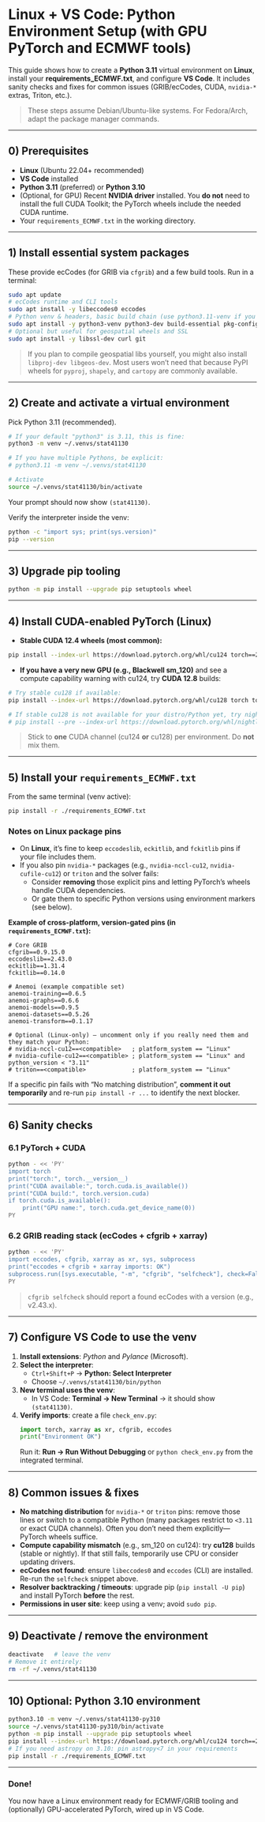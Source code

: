 # Linux + VS Code: Python Environment Setup (with GPU PyTorch and ECMWF tools)

This guide shows how to create a **Python 3.11** virtual environment on **Linux**, install your **requirements_ECMWF.txt**, and configure **VS Code**. It includes sanity checks and fixes for common issues (GRIB/ecCodes, CUDA, `nvidia-*` extras, Triton, etc.).

> These steps assume Debian/Ubuntu-like systems. For Fedora/Arch, adapt the package manager commands.

---

## 0) Prerequisites

- **Linux** (Ubuntu 22.04+ recommended)
- **VS Code** installed
- **Python 3.11** (preferred) or **Python 3.10**
- (Optional, for GPU) Recent **NVIDIA driver** installed. You **do not** need to install the full CUDA Toolkit; the PyTorch wheels include the needed CUDA runtime.
- Your `requirements_ECMWF.txt` in the working directory.

---

## 1) Install essential system packages

These provide ecCodes (for GRIB via `cfgrib`) and a few build tools. Run in a terminal:

```bash
sudo apt update
# ecCodes runtime and CLI tools
sudo apt install -y libeccodes0 eccodes
# Python venv & headers, basic build chain (use python3.11-venv if you target 3.11 explicitly)
sudo apt install -y python3-venv python3-dev build-essential pkg-config
# Optional but useful for geospatial wheels and SSL
sudo apt install -y libssl-dev curl git
```

> If you plan to compile geospatial libs yourself, you might also install `libproj-dev libgeos-dev`. Most users won’t need that because PyPI wheels for `pyproj`, `shapely`, and `cartopy` are commonly available.

---

## 2) Create and activate a virtual environment

Pick Python 3.11 (recommended).

```bash
# If your default "python3" is 3.11, this is fine:
python3 -m venv ~/.venvs/stat41130

# If you have multiple Pythons, be explicit:
# python3.11 -m venv ~/.venvs/stat41130

# Activate
source ~/.venvs/stat41130/bin/activate
```

Your prompt should now show `(stat41130)`.

Verify the interpreter inside the venv:
```bash
python -c "import sys; print(sys.version)"
pip --version
```

---

## 3) Upgrade pip tooling

```bash
python -m pip install --upgrade pip setuptools wheel
```

---

## 4) Install CUDA-enabled PyTorch (Linux)

- **Stable CUDA 12.4 wheels (most common):**
```bash
pip install --index-url https://download.pytorch.org/whl/cu124 torch==2.6.0 torchvision==0.21.0
```

- **If you have a very new GPU (e.g., Blackwell sm_120)** and see a compute capability warning with cu124, try **CUDA 12.8** builds:
```bash
# Try stable cu128 if available:
pip install --index-url https://download.pytorch.org/whl/cu128 torch torchvision

# If stable cu128 is not available for your distro/Python yet, try nightlies:
# pip install --pre --index-url https://download.pytorch.org/whl/nightly/cu128 torch torchvision
```

> Stick to **one** CUDA channel (cu124 **or** cu128) per environment. Do **not** mix them.

---

## 5) Install your `requirements_ECMWF.txt`

From the same terminal (venv active):
```bash
pip install -r ./requirements_ECMWF.txt
```

### Notes on Linux package pins
- On **Linux**, it’s fine to keep `eccodeslib`, `eckitlib`, and `fckitlib` pins if your file includes them.
- If you also pin `nvidia-*` packages (e.g., `nvidia-nccl-cu12`, `nvidia-cufile-cu12`) or `triton` and the solver fails:
  - Consider **removing** those explicit pins and letting PyTorch’s wheels handle CUDA dependencies.
  - Or gate them to specific Python versions using environment markers (see below).

**Example of cross-platform, version-gated pins (in `requirements_ECMWF.txt`):**
```text
# Core GRIB
cfgrib==0.9.15.0
eccodeslib==2.43.0
eckitlib==1.31.4
fckitlib==0.14.0

# Anemoi (example compatible set)
anemoi-training==0.6.5
anemoi-graphs==0.6.6
anemoi-models==0.9.5
anemoi-datasets==0.5.26
anemoi-transform==0.1.17

# Optional (Linux-only) — uncomment only if you really need them and they match your Python:
# nvidia-nccl-cu12==<compatible>   ; platform_system == "Linux"
# nvidia-cufile-cu12==<compatible> ; platform_system == "Linux" and python_version < "3.11"
# triton==<compatible>             ; platform_system == "Linux"
```

If a specific pin fails with “No matching distribution”, **comment it out temporarily** and re-run `pip install -r ...` to identify the next blocker.

---

## 6) Sanity checks

### 6.1 PyTorch + CUDA
```bash
python - << 'PY'
import torch
print("torch:", torch.__version__)
print("CUDA available:", torch.cuda.is_available())
print("CUDA build:", torch.version.cuda)
if torch.cuda.is_available():
    print("GPU name:", torch.cuda.get_device_name(0))
PY
```

### 6.2 GRIB reading stack (ecCodes + cfgrib + xarray)
```bash
python - << 'PY'
import eccodes, cfgrib, xarray as xr, sys, subprocess
print("eccodes + cfgrib + xarray imports: OK")
subprocess.run([sys.executable, "-m", "cfgrib", "selfcheck"], check=False)
PY
```

> `cfgrib selfcheck` should report a found ecCodes with a version (e.g., v2.43.x).

---

## 7) Configure VS Code to use the venv

1. **Install extensions**: *Python* and *Pylance* (Microsoft).
2. **Select the interpreter**:  
   - `Ctrl+Shift+P` → **Python: Select Interpreter**  
   - Choose `~/.venvs/stat41130/bin/python`
3. **New terminal uses the venv**:  
   - In VS Code: **Terminal → New Terminal** → it should show `(stat41130)`.
4. **Verify imports**: create a file `check_env.py`:
   ```python
   import torch, xarray as xr, cfgrib, eccodes
   print("Environment OK")
   ```
   Run it: **Run → Run Without Debugging** or `python check_env.py` from the integrated terminal.

---

## 8) Common issues & fixes

- **No matching distribution** for `nvidia-*` or `triton` pins: remove those lines or switch to a compatible Python (many packages restrict to `<3.11` or exact CUDA channels). Often you don’t need them explicitly—PyTorch wheels suffice.
- **Compute capability mismatch** (e.g., sm_120 on cu124): try **cu128** builds (stable or nightly). If that still fails, temporarily use CPU or consider updating drivers.
- **ecCodes not found**: ensure `libeccodes0` and `eccodes` (CLI) are installed. Re-run the `selfcheck` snippet above.
- **Resolver backtracking / timeouts**: upgrade pip (`pip install -U pip`) and install PyTorch **before** the rest.
- **Permissions in user site**: keep using a venv; avoid `sudo pip`.

---

## 9) Deactivate / remove the environment

```bash
deactivate   # leave the venv
# Remove it entirely:
rm -rf ~/.venvs/stat41130
```

---

## 10) Optional: Python 3.10 environment

```bash
python3.10 -m venv ~/.venvs/stat41130-py310
source ~/.venvs/stat41130-py310/bin/activate
python -m pip install --upgrade pip setuptools wheel
pip install --index-url https://download.pytorch.org/whl/cu124 torch==2.6.0 torchvision==0.21.0
# If you need astropy on 3.10: pin astropy<7 in your requirements
pip install -r ./requirements_ECMWF.txt
```

---

### Done!

You now have a Linux environment ready for ECMWF/GRIB tooling and (optionally) GPU-accelerated PyTorch, wired up in VS Code.
